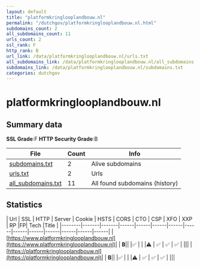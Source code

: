 ```yaml
---
layout: default
title: "platformkringlooplandbouw.nl"
permalink: "/dutchgov/platformkringlooplandbouw.nl.html"
subdomains_count: 2
all_subdomains_count: 11
urls_count: 2
ssl_rank: F
http_rank: B
url_link: /data/platformkringlooplandbouw.nl/urls.txt
all_subdomains_link: /data/platformkringlooplandbouw.nl/all_subdomains.txt
subdomains_link: /data/platformkringlooplandbouw.nl/subdomains.txt
categories: dutchgov
---
```



# platformkringlooplandbouw.nl
## Summary data


**SSL Grade**:F
**HTTP Security Grade**:B


| File       | Count | Info |
|------------|-------|------|
|[subdomains.txt](/data/platformkringlooplandbouw.nl/subdomains.txt)|2|Alive subdomains|
|[urls.txt](/data/platformkringlooplandbouw.nl/urls.txt)|2|Urls|
|[all_subdomains.txt](/data/platformkringlooplandbouw.nl/all_subdomains.txt)|11|All found subdomains (history)|


## Statistics


| Url | SSL | HTTP | Server | Cookie | HSTS | CORS | CTO | CSP | XFO | XXP | RP |FP| Tech |Title |
|--------|-------|-------|------|------|------|------|------|------|------|------|------|------|------|
|[https://www.platformkringlooplandbouw.nl](https://www.platformkringlooplandbouw.nl)| | **B**|| |:white_check_mark: | | |:warning: | :white_check_mark: | :white_check_mark: | :white_check_mark: | |||
|[https://platformkringlooplandbouw.nl](https://platformkringlooplandbouw.nl)| | **B**|| |:white_check_mark: | | |:warning: | :white_check_mark: | :white_check_mark: | :white_check_mark: | |||